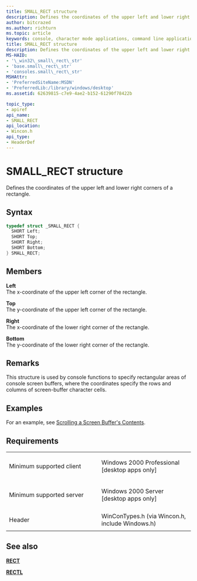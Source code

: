 ```yaml
---
title: SMALL_RECT structure
description: Defines the coordinates of the upper left and lower right corners of a rectangle.
author: bitcrazed
ms.author: richturn
ms.topic: article
keywords: console, character mode applications, command line applications, terminal applications, console api
title: SMALL_RECT structure
description: Defines the coordinates of the upper left and lower right corners of a rectangle.
MS-HAID:
- '\_win32\_small\_rect\_str'
- 'base.small\_rect\_str'
- 'consoles.small\_rect\_str'
MSHAttr:
- 'PreferredSiteName:MSDN'
- 'PreferredLib:/library/windows/desktop'
ms.assetid: 62639815-c7e9-4ae2-b152-61290f78422b

topic_type:
- apiref
api_name:
- SMALL_RECT
api_location:
- Wincon.h
api_type:
- HeaderDef
---
```


# SMALL\_RECT structure


Defines the coordinates of the upper left and lower right corners of a rectangle.

Syntax
------

```C
typedef struct _SMALL_RECT {
  SHORT Left;
  SHORT Top;
  SHORT Right;
  SHORT Bottom;
} SMALL_RECT;
```

Members
-------

**Left**  
The x-coordinate of the upper left corner of the rectangle.

**Top**  
The y-coordinate of the upper left corner of the rectangle.

**Right**  
The x-coordinate of the lower right corner of the rectangle.

**Bottom**  
The y-coordinate of the lower right corner of the rectangle.

Remarks
-------

This structure is used by console functions to specify rectangular areas of console screen buffers, where the coordinates specify the rows and columns of screen-buffer character cells.

Examples
--------

For an example, see [Scrolling a Screen Buffer's Contents](scrolling-a-screen-buffer-s-contents.md).

Requirements
------------

<table>
<colgroup>
<col width="50%" />
<col width="50%" />
</colgroup>
<tbody>
<tr class="odd">
<td><p>Minimum supported client</p></td>
<td><p>Windows 2000 Professional [desktop apps only]</p></td>
</tr>
<tr class="even">
<td><p>Minimum supported server</p></td>
<td><p>Windows 2000 Server [desktop apps only]</p></td>
</tr>
<tr class="odd">
<td><p>Header</p></td>
<td>WinConTypes.h (via Wincon.h, include Windows.h)</td>
</tr>
</tbody>
</table>

## <span id="see_also"></span>See also


[**RECT**](https://msdn.microsoft.com/library/windows/desktop/dd162897)

[**RECTL**](https://msdn.microsoft.com/library/windows/desktop/dd162907)

 

 





